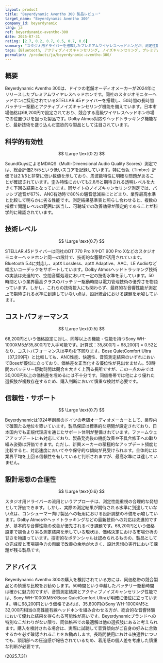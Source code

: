```yaml
---
layout: product
title: "Beyerdynamic Aventho 300 製品レビュー"
target_name: "Beyerdynamic Aventho 300"
company_id: beyerdynamic
lang: ja
ref: beyerdynamic-aventho-300
date: 2025-07-31
rating: [2.7, 0.2, 0.7, 0.5, 0.7, 0.6]
summary: "スタジオ用ドライバーを搭載したプレミアムワイヤレスヘッドホンだが、測定性能と価格競争力に課題を抱える製品"
tags: [Bluetooth, アクティブノイズキャンセリング, ノイズキャンセリング, プレミアム, ヘッドフォン, ワイヤレス]
permalink: /products/ja/beyerdynamic-aventho-300/
---
```

## 概要

Beyerdynamic Aventho 300は、ドイツの老舗オーディオメーカーが2024年にリリースしたプレミアムワイヤレスヘッドホンです。同社のスタジオモニターヘッドホンに採用されているSTELLAR.45ドライバーを搭載し、50時間の長時間バッテリー駆動とアクティブノイズキャンセリング機能を備えています。日本市場価格は68,200円で設定されており、競合する高級ワイヤレスヘッドホン市場での位置づけを狙った製品です。Dolby Atmos対応やヘッドトラッキング機能など、最新技術を盛り込んだ意欲的な製品として注目されています。

## 科学的有効性

$$ \Large \text{0.2} $$

SoundGuysによるMDAQS（Multi-Dimensional Audio Quality Scores）測定では、総合評価2.5/5という低いスコアを記録しています。特に音色（Timbre）評価では2.1/5と非常に低い数値を示しており、周波数特性に明確な問題があることが確認されています。歪み特性においても2.8/5と期待される透明レベルを大きく下回る結果となっています。同サイトのノイズキャンセリング測定では、パッシブ遮音が67%、ANC有効時で80%の騒音低減率にとどまり、業界最高水準と比較して明らかに劣る性能です。測定結果基準表と照らし合わせると、複数の指標で問題レベルの範囲に該当し、可聴域での改善効果が限定的であることが科学的に確認されています。

## 技術レベル

$$ \Large \text{0.7} $$

STELLAR.45ドライバーは同社のDT 770 Pro XやDT 900 Pro Xなどのスタジオモニターヘッドホンと同一の設計で、技術的な蓄積が活用されています。Bluetooth 5.4に対応し、aptX Lossless、aptX Adaptive、AAC、LE Audioなど幅広いコーデックをサポートしています。Dolby Atmosヘッドトラッキング技術の実装は先進的で、空間音響処理において一定の技術水準を示しています。50時間という業界最高クラスのバッテリー駆動時間は電力管理技術の優秀さを物語っています。しかし、これらの技術投入にも関わらず、最終的な音響性能が測定上で期待される水準に到達していない点は、設計統合における課題を示唆しています。

## コストパフォーマンス

$$ \Large \text{0.5} $$

68,200円という価格設定に対し、同等以上の機能・性能を持つSony WH-1000XM5が35,800円で入手可能です。計算式：35,800円 ÷ 68,200円 = 0.52となり、コストパフォーマンスは平均を下回ります。Bose QuietComfort Ultra（37,209円）と比較しても、ANC性能、快適性、音質測定結果のいずれにおいてBoseが優位に立っており、価格差を正当化する優位性が見出せません。50時間のバッテリー駆動時間は競合を大きく上回る長所ですが、この一点のみでは30,000円以上の価格差を埋めるには不十分です。同価格帯では他により優れた選択肢が複数存在するため、購入判断において慎重な検討が必要です。

## 信頼性・サポート

$$ \Large \text{0.7} $$

Beyerdynamicは1924年創業のドイツの老舗オーディオメーカーとして、業界内で確固たる地位を築いています。製品保証は標準的な期間が設定されており、日本国内でも正規代理店を通じたサポート体制が整備されています。ファームウェアアップデートにも対応しており、製品発売後の機能改善や不具合修正への取り組み姿勢は評価できます。ただし、新興メーカーの積極的なアップデート頻度と比較すると、対応速度においてやや保守的な傾向が見受けられます。全体的には業界平均を上回る信頼性を有していると判断されますが、最高水準には達していません。

## 設計思想の合理性

$$ \Large \text{0.6} $$

スタジオ用ドライバーの流用というアプローチは、測定性能重視の合理的な発想として評価できます。しかし、実際の測定結果が期待される水準に到達していない点は、コンシューマー向け製品への転用における設計調整の不備を示唆しています。Dolby Atmosやヘッドトラッキングなどの最新技術への対応は先進的ですが、基本的な音響性能の改善が優先されるべき課題です。68,200円という価格設定で競合より劣る測定結果を示している現状は、価格決定における市場分析の甘さを物語っています。技術的なポテンシャルは認められるものの、製品としての完成度と市場競争力の両面で改善の余地が大きく、設計思想の実行において課題が残る製品です。

## アドバイス

Beyerdynamic Aventho 300の購入を検討されている方には、同価格帯の競合製品との慎重な比較をお勧めします。50時間という卓越したバッテリー駆動時間は確かに魅力的ですが、音質測定結果とアクティブノイズキャンセリング性能では、Sony WH-1000XM5やBose QuietComfort Ultraが明確に優位に立っています。特に68,200円という価格であれば、35,800円のSony WH-1000XM5と32,000円相当の高性能有線ヘッドホンを組み合わせる方が、総合的な音響体験において優れた結果を得られる可能性が高いです。Beyerdynamicブランドへの特別なこだわりがない限り、同価格帯での最適解は他の選択肢にあると考えられます。購入を検討される場合は、実際に試聴して音質傾向がご自身の好みに合致するかを必ず確認されることをお勧めします。長時間使用における快適性についても、頭頂部への圧迫感が報告されているため、着用感の個人差を考慮した慎重な判断が必要です。

(2025.7.31)
